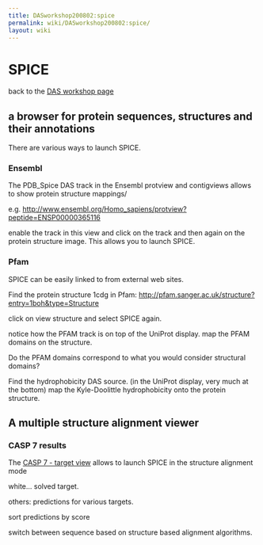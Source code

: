 ```yaml
---
title: DASworkshop200802:spice
permalink: wiki/DASworkshop200802:spice/
layout: wiki
---
```


SPICE
=====

back to the [DAS workshop page](/wiki/DASworkshop200802 "wikilink")

a browser for protein sequences, structures and their annotations
-----------------------------------------------------------------

There are various ways to launch SPICE.

### Ensembl

The PDB\_Spice DAS track in the Ensembl protview and contigviews allows
to show protein structure mappings/

e.g.
[<http://www.ensembl.org/Homo_sapiens/protview?peptide=ENSP00000365116>](http://www.ensembl.org/Homo_sapiens/protview?peptide=ENSP00000365116)

enable the track in this view and click on the track and then again on
the protein structure image. This allows you to launch SPICE.

### Pfam

SPICE can be easily linked to from external web sites.

Find the protein structure 1cdg in Pfam:
<http://pfam.sanger.ac.uk/structure?entry=1boh&type=Structure>

click on view structure and select SPICE again.

notice how the PFAM track is on top of the UniProt display. map the PFAM
domains on the structure.

Do the PFAM domains correspond to what you would consider structural
domains?

Find the hydrophobicity DAS source. (in the UniProt display, very much
at the bottom) map the Kyle-Doolittle hydrophobicity onto the protein
structure.

A multiple structure alignment viewer
-------------------------------------

### CASP 7 results

The [CASP 7 - target
view](http://www.predictioncenter.org/casp/casp7/public/cgi-bin/results.cgi)
allows to launch SPICE in the structure alignment mode

white... solved target.

others: predictions for various targets.

sort predictions by score

switch between sequence based on structure based alignment algorithms.
